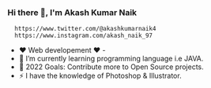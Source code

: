 ### Hi there 👋, I'm Akash Kumar Naik  

      https://www.twitter.com/@akashkumarnaik4
      https://www.instagram.com/akash_naik_97

- ❤  Web developement ❤ -
- 🌱 I’m currently learning programming language i.e JAVA. 
- 🥅 2022 Goals: Contribute more to Open Source projects.
- ⚡ I have the knowledge of Photoshop & Illustrator.  
